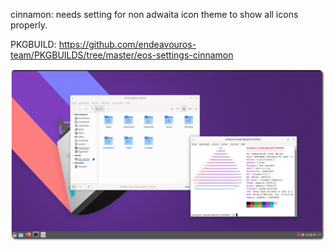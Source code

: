 cinnamon:
needs setting for non adwaita icon theme to show all icons properly.

PKGBUILD:
https://github.com/endeavouros-team/PKGBUILDS/tree/master/eos-settings-cinnamon

![eos-cinnamon](https://raw.githubusercontent.com/endeavouros-team/endeavouros-DE-fixes/main/cinnamon/cinnamon.png)
